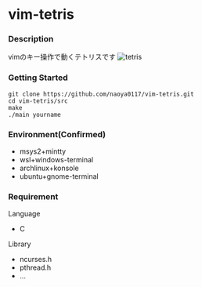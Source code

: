 # vim-tetris
### Description
vimのキー操作で動くテトリスです
![tetris]("https://github.com/naoya0117/vim-tetris/blob/image/tetris.png", "tetris")
### Getting Started
```
git clone https://github.com/naoya0117/vim-tetris.git
cd vim-tetris/src
make
./main yourname
```
### Environment(Confirmed)
- msys2+mintty
- wsl+windows-terminal
- archlinux+konsole
- ubuntu+gnome-terminal
### Requirement
Language
- C

Library
- ncurses.h
- pthread.h
- ...

